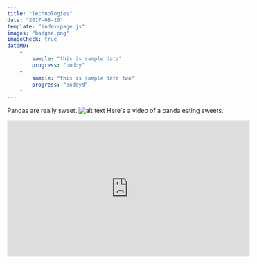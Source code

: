 ```yaml
---
title: "Technologies"
date: "2017-08-10"
template: "index-page.js"
images: "badgee.png"
imageCheck: true
dataMD:
    -
        sample: "this is sample data"
        progress: "boddy"
    -
        sample: "this is sample data two"
        progress: "boddyd"
    -
---
```


Pandas are really sweet.
![alt text](/badgee.png)
Here's a video of a panda eating sweets.

<iframe width="560" height="315" src="https://www.youtube.com/embed/4n0xNbfJLR8" frameborder="0" allowfullscreen></iframe>

